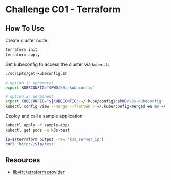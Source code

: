 # Challenge C01 - Terraform

## How To Use

Create cluster node:

```bash
terraform init
terraform apply
```

Get kubeconfig to access the cluster via `kubectl`:

```bash
./scripts/get-kubeconfig.sh

# option 1: ephemeral
export KUBECONFIG="$PWD/k3s-kubeconfig"

# option 2: permanent
export KUBECONFIG="${KUBECONFIG:-~/.kube/config}:$PWD/k3s-kubeconfig"
kubectl config view --merge --flatten > ~/.kube/config-merged && mv ~/.kube/config-merged ~/.kube/config
```

Deploy and call a sample application:

```bash
kubectl apply -f sample-app/
kubectl get pods -n k3s-test

ip=$(terraform output -raw 'k3s_server_ip')
curl "http://$ip/test"
```

## Resources

- [libvirt terraform provider](https://registry.terraform.io/providers/dmacvicar/libvirt/0.7.6/docs)
